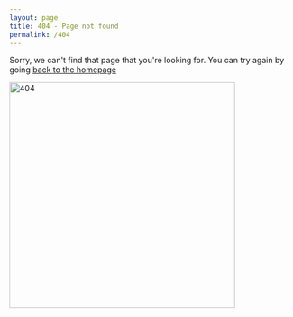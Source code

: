 ```yaml
---
layout: page
title: 404 - Page not found
permalink: /404
---
```


<p>
  Sorry, we can't find that page that you're looking for. You can try again by going <a href="{{ site.baseurl }}/">back to the homepage</a>
</p>

<div class="center">
  <a href="{{ site.baseurl }}/">
    <img src="{{ site.baseurl }}/images/404.jpg" alt="404" style="width: 400px; max-width: 100%;">
  </a>
</div>

